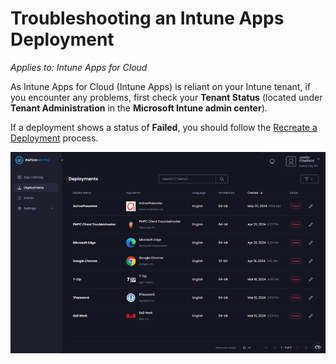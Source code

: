 # Troubleshooting an Intune Apps Deployment

_Applies to: Intune Apps for Cloud_

As Intune Apps for Cloud (Intune Apps) is reliant on your Intune tenant, if you encounter any problems, first check your <strong>Tenant Status</strong> (located under <strong>Tenant Administration</strong> in the <strong>Microsoft Intune admin center</strong>).

If a deployment shows a status of <strong>Failed</strong>, you should follow the [Recreate a Deployment](../../cloud-deployments/manage-cloud-deployments/recreate-a-cloud-deployment.md) process.

![“Failed” deployments](/_images/image-(1513).png "“Failed” deployments")